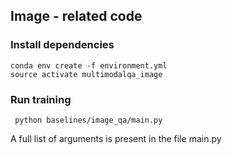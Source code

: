 
## Image - related code

### Install dependencies

```
conda env create -f environment.yml
source activate multimodalqa_image
```
### Run training

```
 python baselines/image_qa/main.py
```

A full list of arguments is present in the file main.py